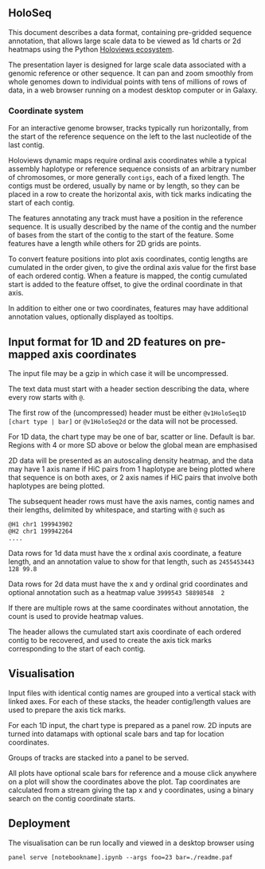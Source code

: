 ## HoloSeq

This document describes a data format, containing pre-gridded sequence annotation, that allows large scale data to be viewed
as 1d charts or 2d heatmaps using the Python [Holoviews ecosystem](https://holoviews.org/).

The presentation layer is designed for large scale data associated with a genomic reference or other sequence.
It can pan and zoom smoothly from whole genomes down to individual points with tens of millions of rows of data, in a web browser running on a modest desktop computer
or in Galaxy.

### Coordinate system

For an interactive genome browser, tracks typically run horizontally, from the start of the reference sequence on the left to the last nucleotide of the last contig.

Holoviews dynamic maps require ordinal axis coordinates while a typical assembly haplotype or reference sequence consists of
an arbitrary number of chromosomes, or more generally `contigs`, each of a fixed length. The contigs must be ordered, usually by name or by length,
so they can be placed in a row to create the horizontal axis, with tick marks indicating the start of each contig.

The features annotating any track must have a position in the reference sequence. It is usually described by the name of the contig and the number of 
bases from the start of the contig to the start of the feature. Some features have a length while others for 2D grids are points. 

To convert feature positions into plot axis coordinates, contig lengths are cumulated in the order given, to give the ordinal axis value for the first base
of each ordered contig. When a feature is mapped, the contig cumulated start is added to the feature offset, to give the 
ordinal coordinate in that axis.

In addition to either one or two coordinates, features may have additional annotation values, optionally displayed as tooltips.

## Input format for 1D and 2D features on pre-mapped axis coordinates

The input file may be a gzip in which case it will be uncompressed.

The text data must start with a header section describing the data, where every row starts with `@`.

The first row of the (uncompressed) header must be either `@v1HoloSeq1D [chart type | bar]` or `@v1HoloSeq2d` or the data will not be processed.

For 1D data, the chart type may be one of bar, scatter or line. Default is bar. Regions with 4 or more SD above or below the global mean are 
emphasised

2D data will be presented as an autoscaling density heatmap, and the data may have 1 axis name if HiC pairs from 1 haplotype are being plotted
where that sequence is on both axes, or 2 axis names if HiC pairs that involve both haplotypes are being plotted.

The subsequent header rows must have the axis names, contig names and their lengths, delimited by whitespace, and starting with `@` such as

```
@H1 chr1 199943902
@H2 chr1 199942264
....
```

Data rows for 1d data must have the x ordinal axis coordinate, a feature length, and an annotation value to show for that length, such as
`2455453443 128 99.8`

Data rows for 2d data must have the x and y ordinal grid coordinates and optional annotation such as a heatmap value
`3999543 58898548  2`

If there are multiple rows at the same coordinates without annotation, the count is used to provide heatmap values.

The header allows the cumulated start axis coordinate of each ordered contig to be recovered, and used to create the axis tick marks 
corresponding to the start of each contig.

## Visualisation

Input files with identical contig names are grouped into a vertical stack with linked axes.
For each of these stacks, the header contig/length values are used to prepare the axis tick marks.

For each 1D input, the chart type is prepared as a panel row.
2D inputs are turned into datamaps with optional scale bars and tap for location coordinates.

Groups of tracks are stacked into a panel to be served.

All plots have optional scale bars for reference and a mouse click anywhere on a plot will show the coordinates above the plot.
Tap coordinates are calculated from a stream giving the tap x and y coordinates, using a binary search on the contig coordinate starts.

## Deployment

The visualisation can be run locally and viewed in a desktop browser using 

`panel serve [notebookname].ipynb --args foo=23 bar=./readme.paf`


